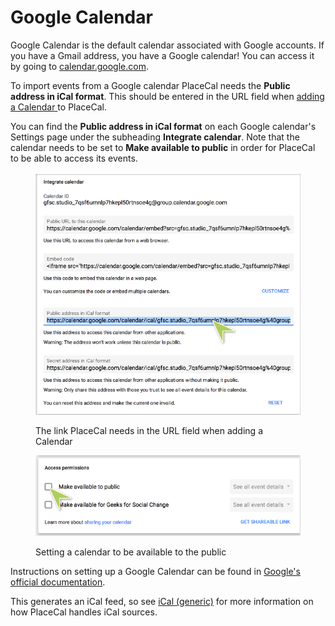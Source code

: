 # Google Calendar

Google Calendar is the default calendar associated with Google accounts. If you have a Gmail address, you have a Google calendar! You can access it by going to [calendar.google.com](https://calendar.google.com).&#x20;

To import events from a Google calendar PlaceCal needs the **Public address in iCal format**. This should be entered in the URL field when [adding a Calendar ](../../how-to/add-a-calendar.md)to PlaceCal.&#x20;

You can find the **Public address in iCal format** on each Google calendar's Settings page under the subheading **Integrate calendar**. Note that the calendar needs to be set to **Make available to public** in order for PlaceCal to be able to access its events.&#x20;

<figure><img src="../../.gitbook/assets/image (3).png" alt=""><figcaption><p>The link PlaceCal needs in the URL field when adding a Calendar</p></figcaption></figure>

<figure><img src="../../.gitbook/assets/image (1).png" alt=""><figcaption><p>Setting a calendar to be available to the public</p></figcaption></figure>

Instructions on setting up a Google Calendar can be found in [Google's official documentation](https://support.google.com/calendar/answer/37095?hl=en).&#x20;

This generates an iCal feed, so see [iCal (generic)](ical-generic.md) for more information on how PlaceCal handles iCal sources.&#x20;
